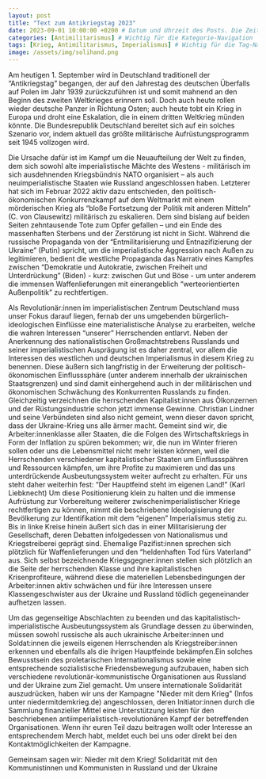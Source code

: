 ```yaml
---
layout: post
title: "Text zum Antikriegstag 2023"
date: 2023-09-01 10:00:00 +0200 # Datum und Uhrzeit des Posts. Die Zeitzone "+0200" ist für CEST.
categories: [Antimilitarismus] # Wichtig für die Kategorie-Navigation
tags: [Krieg, Antimilitarismus, Imperialismus] # Wichtig für die Tag-Navigation
image: /assets/img/solihand.png
---
```


Am heutigen 1. September wird in Deutschland traditionell der “Antikriegstag” begangen, der auf den Jahrestag des deutschen Überfalls auf Polen im Jahr 1939 zurückzuführen ist und somit mahnend an den Beginn des zweiten Weltkrieges erinnern soll. Doch auch heute rollen wieder deutsche Panzer in Richtung Osten; auch heute tobt ein Krieg in Europa und droht eine Eskalation, die in einem dritten Weltkrieg münden könnte. Die Bundesrepublik Deutschland bereitet sich auf ein solches Szenario vor, indem aktuell das größte militärische Aufrüstungsprogramm seit 1945 vollzogen wird. 

Die Ursache dafür ist im Kampf um die Neuaufteilung der Welt zu finden, dem sich sowohl alte imperialistische Mächte des Westens - militärisch im sich ausdehnenden Kriegsbündnis NATO organisiert – als auch neuimperialistische Staaten wie Russland angeschlossen haben. Letzterer hat sich im Februar 2022 aktiv dazu entschieden, den politisch-ökonomischen Konkurrenzkampf auf dem Weltmarkt mit einem mörderischen Krieg als “bloße Fortsetzung der Politik mit anderen Mitteln” (C. von Clausewitz) militärisch zu eskalieren. Dem sind bislang auf beiden Seiten zehntausende Tote zum Opfer gefallen – und ein Ende des massenhaften Sterbens und der Zerstörung ist nicht in Sicht. Während die russische Propaganda von der “Entmilitarisierung und Entnazifizierung der Ukraine” (Putin) spricht, um die imperialistische Aggression nach Außen zu legitimieren, bedient die westliche Propaganda das Narrativ eines Kampfes zwischen “Demokratie und Autokratie, zwischen Freiheit und Unterdrückung” (Biden) - kurz: zwischen Gut und Böse - um unter anderem die immensen Waffenlieferungen mit einerangeblich “werteorientierten Außenpolitik” zu rechtfertigen.

Als Revolutionär:innen im imperialistischen Zentrum Deutschland muss unser Fokus darauf liegen, fernab der uns umgebenden bürgerlich-ideologischen Einflüsse eine materialistische Analyse zu erarbeiten, welche die wahren Interessen “unserer” Herrschenden entlarvt. Neben der Anerkennung des nationalistischen Großmachtstrebens Russlands und seiner imperialistischen Ausprägung ist es daher zentral, vor allem die Interessen des westlichen und deutschen Imperialismus in diesem Krieg zu benennen. Diese äußern sich langfristig in der Erweiterung der politisch-ökonomischen Einflusssphäre (unter anderem innerhalb der ukrainischen Staatsgrenzen) und sind damit einhergehend auch in der militärischen und ökonomischen Schwächung des Konkurrenten Russlands zu finden. Gleichzeitig verzeichnen die herrschenden Kapitalist:innen aus Ölkonzernen und der Rüstungsindustrie schon jetzt immense Gewinne. Christian Lindner und seine Verbündeten sind also nicht gemeint, wenn dieser davon spricht, dass der Ukraine-Krieg uns alle ärmer macht. Gemeint sind wir, die Arbeiter:innenklasse aller Staaten, die die Folgen des Wirtschaftskriegs in Form der Inflation zu spüren bekommen; wir, die nun im Winter frieren sollen oder uns die Lebensmittel nicht mehr leisten können, weil die Herrschenden verschiedener kapitalistischer Staaten um Einflussspähren und Ressourcen kämpfen, um ihre Profite zu maximieren und das uns unterdrückende Ausbeutungssystem weiter aufrecht zu erhalten. Für uns steht daher weiterhin fest: “Der Hauptfeind steht im eigenen Land!” (Karl Liebknecht) Um diese Positionierung klein zu halten und die immense Aufrüstung zur Vorbereitung weiterer zwischenimperialistischer Kriege rechtfertigen zu können, nimmt die beschriebene Ideologisierung der Bevölkerung zur Identifikation mit dem “eigenen” Imperialismus stetig zu. Bis in linke Kreise hinein äußert sich das in einer Militarisierung der Gesellschaft, deren Debatten infolgedessen von Nationalismus und Kriegstreiberei geprägt sind. Ehemalige Pazifist:innen sprechen sich plötzlich für Waffenlieferungen und den “heldenhaften Tod fürs Vaterland” aus. Sich selbst bezeichnende Kriegsgegner:innen stellen sich plötzlich an die Seite der herrschenden Klasse und ihre kapitalistischen Krisenprofiteure, während diese die materiellen Lebensbedingungen der Arbeiter:innen aktiv schwächen und für ihre Interessen unsere Klassengeschwister aus der Ukraine und Russland tödlich gegeneinander aufhetzen lassen. 

Um das gegenseitige Abschlachten zu beenden und das kapitalistisch-imperialistische Ausbeutungssystem als Grundlage dessen zu überwinden, müssen sowohl russische als auch ukrainische Arbeiter:innen und Soldat:innen die jeweils eigenen Herrschenden als Kriegstreiber:innen erkennen und ebenfalls als die ihrigen Hauptfeinde bekämpfen.Ein solches Bewusstsein des proletarischen Internationalismus sowie eine entsprechende sozialistische Friedensbewegung aufzubauen, haben sich verschiedene revolutionär-kommunistische Organisationen aus Russland und der Ukraine zum Ziel gemacht. Um unsere internationale Solidarität auszudrücken, haben wir uns der Kampagne "Nieder mit dem Krieg" (Infos unter niedermitdemkrieg.de) angeschlossen, deren Initiator:innen durch die Sammlung finanzieller Mittel eine Unterstützung leisten für den beschriebenen antiimperialistisch-revolutionären Kampf der betreffenden Organisationen. Wenn ihr euren Teil dazu beitragen wollt oder Interesse an entsprechendem Merch habt, meldet euch bei uns oder direkt bei den Kontaktmöglichkeiten der Kampagne. 

Gemeinsam sagen wir: Nieder mit dem Krieg! Solidarität mit den Kommunistinnen und Kommunisten in Russland und der Ukraine